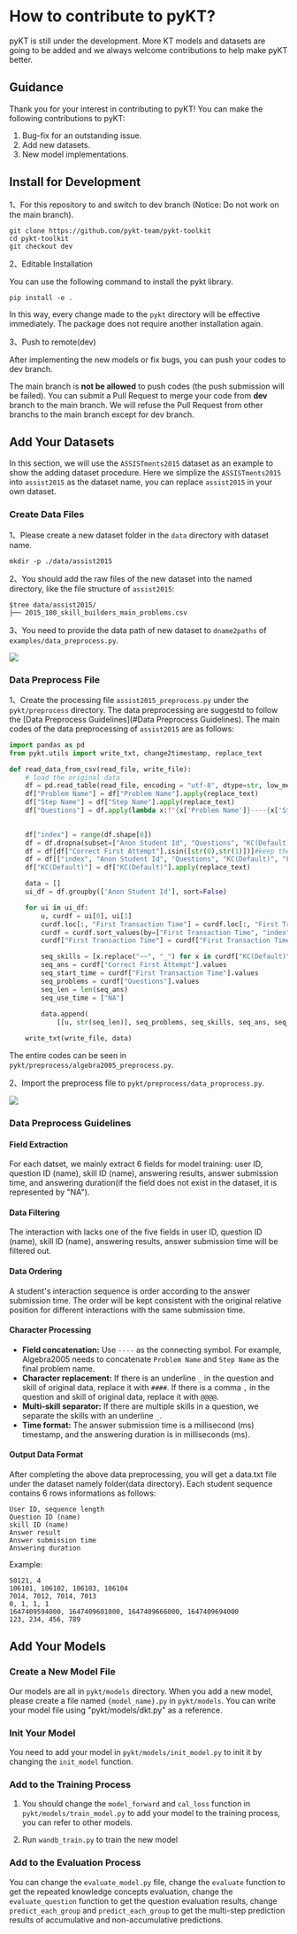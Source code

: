 # How to contribute to pyKT?
pyKT is still under the development. More KT models and datasets are going to be added and we always welcome contributions to help make pyKT better. 


## Guidance
<!-- There are some ways you can contribute to pyKT: -->
Thank you for your interest in contributing to pyKT! You can make the following contributions to pyKT:
1. Bug-fix for an outstanding issue.
2. Add new datasets.
3. New model implementations.

## Install for Development
1、For this repository to and switch to dev branch (Notice: Do not work on the main branch).

```shell
git clone https://github.com/pykt-team/pykt-toolkit
cd pykt-toolkit
git checkout dev
```

2、Editable Installation

You can use the following command to install the pykt library. 

```shell
pip install -e .
```
In this way, every change made to the `pykt` directory will be effective immediately. The package does not require another installation again.

3、Push to remote(dev)

After implementing the new models or fix bugs, you can push your codes to dev branch.


The main branch is **not be allowed** to push codes (the push submission will be failed). You can submit a Pull Request to merge your code from **dev** branch to the main branch. We will refuse the Pull Request from other branchs to the main branch except for dev branch.



## Add Your Datasets

In this section, we will use the `ASSISTments2015` dataset as an example to show the adding dataset procedure. Here we simplize the  `ASSISTments2015` into `assist2015` as the dataset name, you can replace `assist2015` in your own dataset.

### Create Data Files
1、Please create a new dataset folder in the `data` directory with dataset name. 

```shell
mkdir -p ./data/assist2015
```

2、You should add the raw files of the new dataset into the named directory, like the file structure of `assist2015`:

```shell
$tree data/assist2015/
├── 2015_100_skill_builders_main_problems.csv
```

3、You need to provide the data path of new dataset to `dname2paths` of `examples/data_preprocess.py`.

![](../pics/dataset-add_data_path.jpg)

### Data Preprocess File

1、Create the processing file `assist2015_preprocess.py` under the `pykt/preprocess` directory. The data preprocessing are suggestd to follow the [Data Preprocess Guidelines](#Data Preprocess Guidelines). The main codes of the data preprocessing of `assist2015` are as follows:

```python
import pandas as pd
from pykt.utils import write_txt, change2timestamp, replace_text

def read_data_from_csv(read_file, write_file):
    # load the original data
    df = pd.read_table(read_file, encoding = "utf-8", dtype=str, low_memory=False)
    df["Problem Name"] = df["Problem Name"].apply(replace_text)
    df["Step Name"] = df["Step Name"].apply(replace_text)
    df["Questions"] = df.apply(lambda x:f"{x['Problem Name']}----{x['Step Name']}",axis=1)
    

    df["index"] = range(df.shape[0])
    df = df.dropna(subset=["Anon Student Id", "Questions", "KC(Default)", "First Transaction Time", "Correct First Attempt"])
    df = df[df["Correct First Attempt"].isin([str(0),str(1)])]#keep the interaction which response in [0,1]
    df = df[["index", "Anon Student Id", "Questions", "KC(Default)", "First Transaction Time", "Correct First Attempt"]]
    df["KC(Default)"] = df["KC(Default)"].apply(replace_text)

    data = []
    ui_df = df.groupby(['Anon Student Id'], sort=False)

    for ui in ui_df:
        u, curdf = ui[0], ui[1]
        curdf.loc[:, "First Transaction Time"] = curdf.loc[:, "First Transaction Time"].apply(lambda t: change2timestamp(t))
        curdf = curdf.sort_values(by=["First Transaction Time", "index"])
        curdf["First Transaction Time"] = curdf["First Transaction Time"].astype(str)

        seq_skills = [x.replace("~~", "_") for x in curdf["KC(Default)"].values]
        seq_ans = curdf["Correct First Attempt"].values
        seq_start_time = curdf["First Transaction Time"].values
        seq_problems = curdf["Questions"].values
        seq_len = len(seq_ans)
        seq_use_time = ["NA"]
        
        data.append(
            [[u, str(seq_len)], seq_problems, seq_skills, seq_ans, seq_start_time, seq_use_time])

    write_txt(write_file, data)
```
The entire codes can be seen in `pykt/preprocess/algebra2005_preprocess.py`.

2、Import the preprocess file to `pykt/preprocess/data_proprocess.py`.


![](../pics/dataset-import.jpg)



### Data Preprocess Guidelines
#### Field Extraction

For each datset, we mainly extract 6 fields for model training: user ID, question ID (name), skill ID (name), answering results, answer submission time, and answering duration(if the field does not exist in the dataset, it is represented by "NA").

#### Data Filtering

The interaction with lacks one of the five fields in user ID, question ID (name), skill ID (name), answering results, answer submission time will be filtered out.

#### Data Ordering

A student's interaction sequence is order according to the answer submission time. The order will be kept consistent with the original relative position for different interactions with the same submission time.

#### Character Processing

- **Field concatenation:** Use `----` as the connecting symbol. For example, Algebra2005 needs to concatenate `Problem Name` and `Step Name` as the final problem name.
- **Character replacement:** If there is an underline `_` in the question and skill of original data, replace it with `####`. If there is a comma `,` in the question and skill of original data, replace it with `@@@@`.
- **Multi-skill separator:** If there are multiple skills in a question, we separate the skills with an underline `_`.
- **Time format:** The answer submission time is a millisecond (ms) timestamp, and the answering duration is in milliseconds (ms).

#### Output Data Format

After completing the above data preprocessing, you will get a data.txt file under the dataset namely folder(data directory). Each student sequence contains 6 rows informations as follows:

```
User ID, sequence length
Question ID (name)
skill ID (name)
Answer result
Answer submission time
Answering duration
```

Example:

```
50121, 4 
106101, 106102, 106103, 106104 
7014, 7012, 7014, 7013 
0, 1, 1, 1 
1647409594000, 1647409601000, 1647409666000, 1647409694000 
123, 234, 456, 789 
```



## Add Your Models
### Create a New Model File
Our models are all in `pykt/models` directory. When you add a new model, please create a file named `{model_name}.py` in `pykt/models`. 
You can write your model file using "pykt/models/dkt.py" as a reference.

### Init Your Model
You need to add your model in `pykt/models/init_model.py` to init it by changing the `init_model` function.

### Add to the Training Process

1. You should change the `model_forward` and `cal_loss` function in `pykt/models/train_model.py` to add your model to the training process, you can refer to other models.

2. Run `wandb_train.py` to train the new model

### Add to the Evaluation Process
You can change the `evaluate_model.py` file, change the `evaluate` function to get the repeated knowledge concepts evaluation,  change the `evaluate_question` function to get the question evaluation results, change `predict_each_group` and `predict_each_group` to get the multi-step prediction results of accumulative and non-accumulative predictions.

